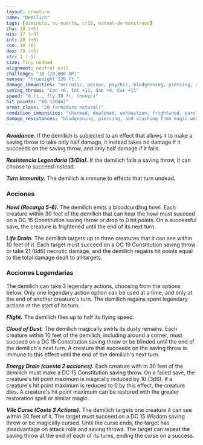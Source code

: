 ```yaml
---
layout: creature
name: "Demilich"
tags: [diminuta, no-muerto, cr18, manual-de-monstruos]
cha: 20 (+5)
wis: 17 (+3)
int: 20 (+5)
con: 10 (0)
dex: 20 (+5)
str: 1 (-5)
size: Tiny undead
alignment: neutral evil
challenge: "18 (20,000 XP)"
senses: "truesight 120 ft."
damage_immunities: "necrotic, poison, psychic, bludgeoning, piercing, and slashing from nonmagical weapons"
saving_throws: "Con +6, Int +11, Sab +9, Car +11"
speed: "0 ft., fly 30 ft. (hover)"
hit_points: "80 (20d4)"
armor_class: "20 (armadura natural)"
condition_immunities: "charmed, deafened, exhaustion, frightened, paralyzed, petrified, poisoned, prone, stunned"
damage_resistances: "bludgeoning, piercing, and slashing from magic weapons"
---
```


***Avoidance.*** If the demilich is subjected to an effect that allows it to make a saving throw to take only half damage, it instead takes no damage if it succeeds on the saving throw, and only half damage if it fails.

***Resistencia Legendaria (3/Día).*** If the demilich fails a saving throw, it can choose to succeed instead.

***Turn Immunity.*** The demilich is immune to effects that turn undead.

### Acciones

***Howl (Recarga 5-6).*** The demilich emits a bloodcurdling howl. Each creature within 30 feet of the demilich that can hear the howl must succeed on a DC 15 Constitution saving throw or drop to 0 hit points. On a successful save, the creature is frightened until the end of its next turn.

***Life Drain.*** The demilich targets up to three creatures that it can see within 10 feet of it. Each target must succeed on a DC 19 Constitution saving throw or take 21 (6d6) necrotic damage, and the demilich regains hit points equal to the total damage dealt to all targets.

### Acciones Legendarias

The demilich can take 3 legendary actions, choosing from the options below. Only one legendary action option can be used at a time, and only at the end of another creature's turn. The demilich regains spent legendary actions at the start of its turn.

***Flight.*** The demilich flies up to half its flying speed.

***Cloud of Dust.*** The demilich magically swirls its dusty remains. Each creature within 10 feet of the demilich, including around a corner, must succeed on a DC 15 Constitution saving throw or be blinded until the end of the demilich's next turn. A creature that succeeds on the saving throw is immune to this effect until the end of the demilich's next turn.

***Energy Drain (cuesta 2 acciones).*** Each creature with in 30 feet of the demilich must make a DC 15 Constitution saving throw. On a failed save, the creature's hit point maximum is magically reduced by 10 (3d6). If a creature's hit point maximum is reduced to 0 by this effect, the creature dies. A creature's hit point maximum can be restored with the greater restoration spell or similar magic.

***Vile Curse (Costs 3 Actions).*** The demilich targets one creature it can see within 30 feet of it. The target must succeed on a DC 15 Wisdom saving throw or be magically cursed. Until the curse ends, the target has disadvantage on attack rolls and saving throws. The target can repeat the saving throw at the end of each of its turns, ending the curse on a success.